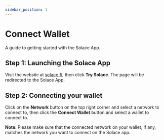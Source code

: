```yaml
---
sidebar_position: 1
---
```


# Connect Wallet

A guide to getting started with the Solace App.

## Step 1: Launching the Solace App

Visit the website at [solace.fi](https://solace.fi/), then click **Try Solace**. The page will be redirected to the Solace App.

## Step 2: Connecting your wallet

Click on the **Network** button on the top right corner and select a network to connect to, then click the **Connect Wallet** button and select a wallet to connect to.

**Note**: Please make sure that the connected network on your wallet, if any, matches the network you want to connect on the Solace app.